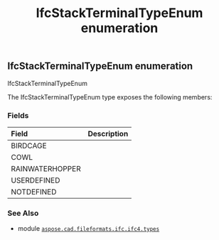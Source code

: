 ﻿---
title: IfcStackTerminalTypeEnum enumeration
second_title: Aspose.CAD for Python via .NET API References
description: 
type: docs
weight: 3570
url: /python-net/aspose.cad.fileformats.ifc.ifc4.types/ifcstackterminaltypeenum/
is_root: false
---

## IfcStackTerminalTypeEnum enumeration

IfcStackTerminalTypeEnum



The IfcStackTerminalTypeEnum type exposes the following members:

### Fields
| Field | Description |
| :- | :- |
| BIRDCAGE |  |
| COWL |  |
| RAINWATERHOPPER |  |
| USERDEFINED |  |
| NOTDEFINED |  |



### See Also
* module [`aspose.cad.fileformats.ifc.ifc4.types`](..)

